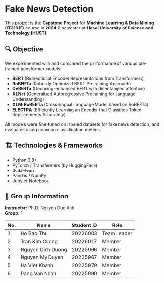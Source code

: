 # Fake News Detection

This project is the **Capstone Project** for **Machine Learning & Data Mining (IT3191E)** course in **2024.2** semester at **Hanoi University of Science and Technology (HUST)**.

## 🔍 Objective

We experimented with and compared the performance of various pre-trained transformer models:

- **BERT** (Bidirectional Encoder Representations from Transformers)
- **RoBERTa** (Robustly Optimized BERT Pretraining Approach)
- **DeBERTa** (Decoding-enhanced BERT with disentangled attention)
- **XLNet** (Generalized Autoregressive Pretraining for Language Understanding)
- **XLM-RoBERTa** (Cross-lingual Language Model based on RoBERTa)
- **ELECTRA** (Efficiently Learning an Encoder that Classifies Token Replacements Accurately)

All models were fine-tuned on labeled datasets for fake news detection, and evaluated using common classification metrics.

## 🏗️ Technologies & Frameworks

- Python 3.8+
- PyTorch / Transformers (by HuggingFace)
- Scikit-learn
- Pandas / NumPy
- Jupyter Notebook

## 👥 Group Information

**Instructor:** Ph.D. Nguyen Duc Anh  
**Group:** 1  

| No. | Name               | Student ID | Role         |
|-----|--------------------|------------|--------------|
| 1   | Ho Bao Thu         | 20226003   | Team Leader  |
| 2   | Tran Kim Cuong     | 20226017   | Member       |
| 3   | Nguyen Dinh Duong  | 20225966   | Member       |
| 4   | Nguyen My Duyen    | 20225967   | Member       |
| 5   | Ha Viet Khanh      | 20225979   | Member       |
| 6   | Dang Van Nhan      | 20225990   | Member       |


